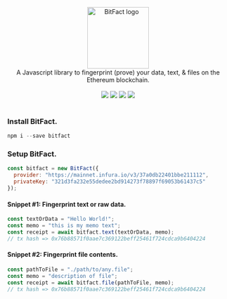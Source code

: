 <p align="center">
<img src="https://raw.githubusercontent.com/zachalam/BitFact/master/readme/logo.png" alt="BitFact logo" title="BitFact" align="center" height="140" />
<br />
A Javascript library to fingerprint (prove) your data, text, &amp; files on the Ethereum blockchain.
<br /><br />
<img src="https://img.shields.io/github/issues/zachalam/BitFact" />
<img src="https://img.shields.io/github/license/zachalam/BitFact" />
<img src="https://img.shields.io/npm/v/bitfact" />
<img src="https://img.shields.io/bundlephobia/minzip/bitfact" />
<br /><br />
</p>


### Install BitFact.
```javascript
npm i --save bitfact
```

### Setup BitFact.
```javascript
const bitfact = new BitFact({ 
  provider: "https://mainnet.infura.io/v3/37a0db22401bbe211112",
  privateKey: "321d3fa232e55dedee2bd914273f78897f69053b61437c5"
});
```

#### Snippet #1: Fingerprint text or raw data.
```javascript
const textOrData = "Hello World!";
const memo = "this is my memo text";
const receipt = await bitfact.text(textOrData, memo);
// tx hash => 0x76b88571f0aae7c369122beff25461f724cdca9b6404224
```

#### Snippet #2: Fingerprint file contents.
```javascript
const pathToFile = "./path/to/any.file";
const memo = "description of file";
const receipt = await bitfact.file(pathToFile, memo);
// tx hash => 0x76b88571f0aae7c369122beff25461f724cdca9b6404224
```
